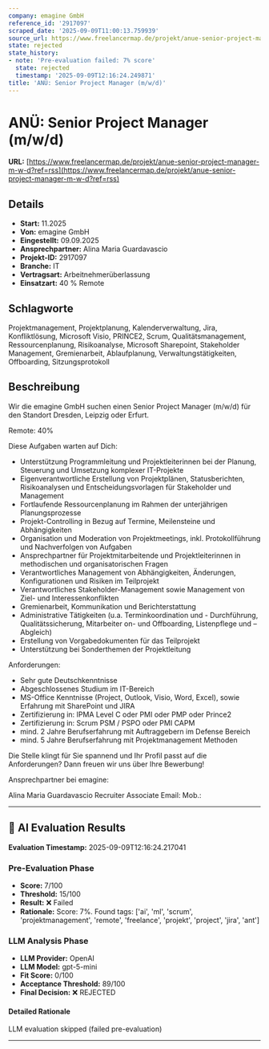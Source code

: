 ```yaml
---
company: emagine GmbH
reference_id: '2917097'
scraped_date: '2025-09-09T11:00:13.759939'
source_url: https://www.freelancermap.de/projekt/anue-senior-project-manager-m-w-d?ref=rss
state: rejected
state_history:
- note: 'Pre-evaluation failed: 7% score'
  state: rejected
  timestamp: '2025-09-09T12:16:24.249871'
title: 'ANÜ: Senior Project Manager (m/w/d)'
---
```



# ANÜ: Senior Project Manager (m/w/d)
**URL:** [https://www.freelancermap.de/projekt/anue-senior-project-manager-m-w-d?ref=rss](https://www.freelancermap.de/projekt/anue-senior-project-manager-m-w-d?ref=rss)
## Details
- **Start:** 11.2025
- **Von:** emagine GmbH
- **Eingestellt:** 09.09.2025
- **Ansprechpartner:** Alina Maria Guardavascio
- **Projekt-ID:** 2917097
- **Branche:** IT
- **Vertragsart:** Arbeitnehmerüberlassung
- **Einsatzart:** 40
                                                % Remote

## Schlagworte
Projektmanagement, Projektplanung, Kalenderverwaltung, Jira, Konfliktlösung, Microsoft Visio, PRINCE2, Scrum, Qualitätsmanagement, Ressourcenplanung, Risikoanalyse, Microsoft Sharepoint, Stakeholder Management, Gremienarbeit, Ablaufplanung, Verwaltungstätigkeiten, Offboarding, Sitzungsprotokoll

## Beschreibung
Wir die emagine GmbH suchen einen Senior Project Manager (m/w/d) für den Standort Dresden, Leipzig oder Erfurt.

Remote: 40%

Diese Aufgaben warten auf Dich:
- Unterstützung Programmleitung und Projektleiterinnen bei der Planung, Steuerung und Umsetzung komplexer IT-Projekte
- Eigenverantwortliche Erstellung von Projektplänen, Statusberichten, Risikoanalysen und Entscheidungsvorlagen für Stakeholder und Management
- Fortlaufende Ressourcenplanung im Rahmen der unterjährigen Planungsprozesse
- Projekt-Controlling in Bezug auf Termine, Meilensteine und Abhängigkeiten
- Organisation und Moderation von Projektmeetings, inkl. Protokollführung und Nachverfolgen von Aufgaben
- Ansprechpartner für Projektmitarbeitende und Projektleiterinnen in methodischen und organisatorischen Fragen
- Verantwortliches Management von Abhängigkeiten, Änderungen, Konfigurationen und Risiken im Teilprojekt
- Verantwortliches Stakeholder-Management sowie Management von Ziel- und Interessenkonflikten
- Gremienarbeit, Kommunikation und Berichterstattung
- Administrative Tätigkeiten (u.a. Terminkoordination und - Durchführung, Qualitätssicherung, Mitarbeiter on- und Offboarding, Listenpflege und –Abgleich)
- Erstellung von Vorgabedokumenten für das Teilprojekt
- Unterstützung bei Sonderthemen der Projektleitung

Anforderungen:
- Sehr gute Deutschkenntnisse
- Abgeschlossenes Studium im IT-Bereich
- MS-Office Kenntnisse (Project, Outlook, Visio, Word, Excel), sowie Erfahrung mit SharePoint und JIRA
- Zertifizierung in: IPMA Level C oder PMI oder PMP oder Prince2
- Zertifizierung in: Scrum PSM / PSPO oder PMI CAPM
- mind. 2 Jahre Berufserfahrung mit Auftraggebern im Defense Bereich
- mind. 5 Jahre Berufserfahrung mit Projektmanagement Methoden

Die Stelle klingt für Sie spannend und Ihr Profil passt auf die Anforderungen? Dann freuen wir uns über Ihre Bewerbung!

Ansprechpartner bei emagine:

Alina Maria Guardavascio
Recruiter Associate
Email:
Mob.:

---

## 🤖 AI Evaluation Results

**Evaluation Timestamp:** 2025-09-09T12:16:24.217041

### Pre-Evaluation Phase
- **Score:** 7/100
- **Threshold:** 15/100
- **Result:** ❌ Failed
- **Rationale:** Score: 7%. Found tags: ['ai', 'ml', 'scrum', 'projektmanagement', 'remote', 'freelance', 'projekt', 'project', 'jira', 'ant']

### LLM Analysis Phase
- **LLM Provider:** OpenAI
- **LLM Model:** gpt-5-mini
- **Fit Score:** 0/100
- **Acceptance Threshold:** 89/100
- **Final Decision:** ❌ REJECTED

#### Detailed Rationale
LLM evaluation skipped (failed pre-evaluation)

---
